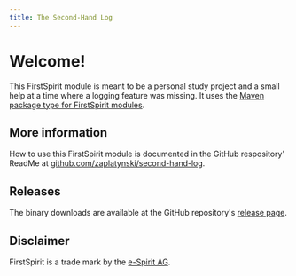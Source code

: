 ```yaml
---
title: The Second-Hand Log
---
```


# Welcome!

This FirstSpirit module is meant to be a personal study project and a small help at a time where a 
logging feature was missing. It uses the
[Maven package type for FirstSpirit modules](https://zaplatynski.github.io/fsm-packagetype/).

## More information

How to use this FirstSpirit module is documented in the GitHub respository' ReadMe
at [github.com/zaplatynski/second-hand-log](https://github.com/zaplatynski/second-hand-log). 


## Releases

The binary downloads are available at the GitHub repository's
[release page](https://github.com/zaplatynski/second-hand-log/releases).

##  Disclaimer

FirstSpirit is a trade mark by the [e-Spirit AG](http://www.e-spirit.com/).
